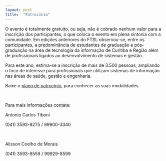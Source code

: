 ```yaml
---
layout: post
title:  "Patrocínio"
---
```

O evento é totalmente gratuito, ou seja, não é cobrado nenhum valor para a inscrição dos participantes, o que coloca o evento em plena sintonia com a comunidade. Em edições anteriores do FTSL observou-se, entre os participantes, a predominância de estudantes de graduação e pós-graduação na área de tecnologia da informação de Curitiba e Região além de profissionais ligados ao desenvolvimento de sistemas e gestão.

Para este ano, estima-se a inscrição de mais de 3.500 pessoas, ampliando o foco de interesse para profissionais que utilizam sistemas de informação nas áreas de saúde, gestão e engenharia.

Baixe o [plano de patrocínio](http://ftsl.org.br/projeto-patrocinio-ftsl-2017.pdf), para conhecer as suas modalidades.

&nbsp;

Para mais informações contate: 

 Antonio Carlos Tiboni 
  
  (041) 3593-8275 / 99900-3340 

&nbsp;

  Alisson Coelho de Morais 
  
  (041) 3593-8559 / 99929-8599 

